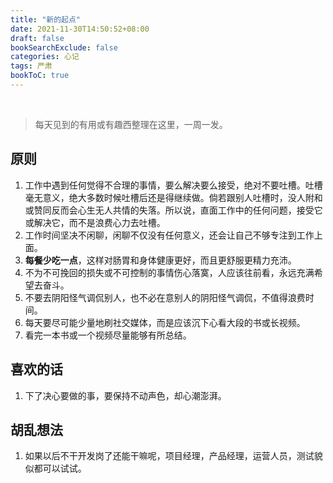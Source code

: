 ```yaml
---
title: "新的起点"
date: 2021-11-30T14:50:52+08:00
draft: false
bookSearchExclude: false
categories: 心记
tags: 严肃
bookToC: true
---
```


<br/>

> 每天见到的有用或有趣西整理在这里，一周一发。

## 原则

1. 工作中遇到任何觉得不合理的事情，要么解决要么接受，绝对不要吐槽。吐槽毫无意义，绝大多数时候吐槽后还是得继续做。倘若跟别人吐槽时，没人附和或赞同反而会心生无人共情的失落。所以说，直面工作中的任何问题，接受它或解决它，而不是浪费心力去吐槽。
2. 工作时间坚决不闲聊，闲聊不仅没有任何意义，还会让自己不够专注到工作上面。
3. **每餐少吃一点**，这样对肠胃和身体健康更好，而且更舒服更精力充沛。
4. 不为不可挽回的损失或不可控制的事情伤心落寞，人应该往前看，永远充满希望去奋斗。
5. 不要去阴阳怪气调侃别人，也不必在意别人的阴阳怪气调侃，不值得浪费时间。
6. 每天要尽可能少量地刷社交媒体，而是应该沉下心看大段的书或长视频。
7. 看完一本书或一个视频尽量能够有所总结。

## 喜欢的话

1. 下了决心要做的事，要保持不动声色，却心潮澎湃。

## 胡乱想法

1. 如果以后不干开发岗了还能干嘛呢，项目经理，产品经理，运营人员，测试貌似都可以试试。

